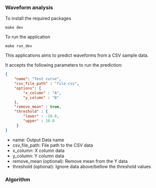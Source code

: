 ### Waveform analysis

To install the required packages
```
make dev
```

To run the application
```
make run_dev
```

This applications aims to predict waveforms from a CSV sample data.

It accepts the following parameters to run the prediction:
```json
{
    "name": "Test curve",
    "csv_file_path" : "file.csv",
    "options": {
        "x_column" : "A",
        "y_column" : "B"
    },
    "remove_mean" : true,
    "threshold" : {
        "lower" : -10.0,
        "upper" : 10.0
     }
}
```
- name: Output Data name
- csv_file_path: File path to the CSV data
- x_column: X column data
- y_column: Y column data
- remove_mean (optional): Remove mean from the Y data
- threshold (optional): Ignore data above/bellow the threshold values

### Algorithm